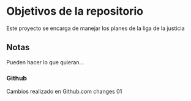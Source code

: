 # Objetivos de la repositorio

Este proyecto se encarga de manejar los planes de la liga de la justicia


## Notas
Pueden hacer lo que quieran...

### Github
Cambios realizado en Github.com changes 01


